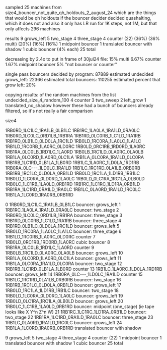 sampled 25 machines from size4_bouncer_not_quite_qh_holdouts_2_august_24
which are the things that would be qh holdouts if the bouncer decider decided quashalting, which it does not
and also it only has LR run for 1K steps, not 1M, but that only affects 296 machines

results 
9 grows_left 5 two_stage 4 three_stage 4 counter  (22)
(36%) (36% multi) (20%)      (16%)       (16%)
1 midpoint bouncer 1 translated bouncer with shadow 1 cubic bouncer
(4% each)
25 total

decreasing by 2.4x to put in frame of 30jul24 file:
15% multi
6.67% counter
1.67% midpoint bouncer
5% "not bouncer or counter"

single pass bouncers decided by program: 87889
estimated undecided grows_left: 22366
estimated total bouncers: 110255
estimated percent that grow left: 20%

copying results: of the random machines from the list undecided_size_4_random_100
4 counter 3 two_sweep 2 left_grow 1 translated_no_shadow
however these had a bunch of bouncers already filtered, so it's not really a fair comparison

size4 

1RB0RD_1LC1LC_1RA1LB_0LB1LC
1RB1RC_1LA0LA_1RA1LD_0RA0LC
1RB0RD_1LC0LC_0RD1LB_1RB1RA
1RB1RD_0LC0RB_1LC1LD_1RA1RB
1RB1RD_0LB1LC_0LD0LA_1RC1LD
1RB0LD_1RC0RA_1LA0LC_1LA1LC
1RB1LD_1RC0RB_1LA0RC_0LD0RC
1RB0LD_0RC1RB_1RD0RD_1LA0RC
1RB1RA_0LC0LB_1RD1LC_1LA0RD
1RB0LB_1RC1LD_0LA0RC_0LA0LB
1RB1LA_0LC0RD_1LA0RD_0LC1LA
1RB1LA_0LC0RA_1RA1LD_0LC0RA
1RB1RB_1LC1RD_0LB1LA_1LB0RD
1RB1LC_1LA0RC_1LD0LA_1RD1RB
1RB0RA_0LC---_1LD0LC_1RA1LD
1RB1LC_1RC1RD_0LA1LB_0RB0RB
1RB1RB_1RC1LC_0LD0LA_0RB1LD
1RB0LD_1RC1LA_1LD1RB_1RB1LC
1RB0LD_1LC0RA_0LD0RD_1LA0LC
1RB0LD_0LC1RA_1RC1LA_0LB0LD
1RB0LC_1LC1RB_1LA0LD_0RB1RD
1RB1RC_1LC1RC_1LD1RA_0RB1LD
1RB1RA_1LC1RD_0RA1LD_1RA0LC
1RB1LC_0LA0RD_1RA1LD_1RC0LC
1RB1LA_1LC0RD_1RA0RB_0RB1RD


0 1RB0RD_1LC1LC_1RA1LB_0LB1LC
bouncer: grows_left
1 1RB1RC_1LA0LA_1RA1LD_0RA0LC
bouncer: two_stage
2 1RB0RD_1LC0LC_0RD1LB_1RB1RA
bouncer: three_stage
3 1RB1RD_0LC0RB_1LC1LD_1RA1RB
bouncer: three_stage
4 1RB1RD_0LB1LC_0LD0LA_1RC1LD
bouncer: grows_left
5 1RB0LD_1RC0RA_1LA0LC_1LA1LC
bouncer: three_stage
6 1RB1LD_1RC0RB_1LA0RC_0LD0RC
counter
7 1RB0LD_0RC1RB_1RD0RD_1LA0RC
cubic bouncer
8 1RB1RA_0LC0LB_1RD1LC_1LA0RD
counter
9 1RB0LB_1RC1LD_0LA0RC_0LA0LB
bouncer: grows_left
10 1RB1LA_0LC0RD_1LA0RD_0LC1LA
bouncer: grows_left 
11 1RB1LA_0LC0RA_1RA1LD_0LC0RA
bouncer: two_stage
12 1RB1RB_1LC1RD_0LB1LA_1LB0RD
counter
13 1RB1LC_1LA0RC_1LD0LA_1RD1RB
bouncer: grows_left
14 1RB0RA_0LC---_1LD0LC_1RA1LD
counter
15 1RB1LC_1RC1RD_0LA1LB_0RB0RB
bouncer: two_stage
16 1RB1RB_1RC1LC_0LD0LA_0RB1LD
bouncer: grows_left
17 1RB0LD_1RC1LA_1LD1RB_1RB1LC
bouncer: two_stage
18 1RB0LD_1LC0RA_0LD0RD_1LA0LC
bouncer: grows_left
19 1RB0LD_0LC1RA_1RC1LA_0LB0LD
bouncer: grows_left
20 1RB0LC_1LC1RB_1LA0LD_0RB1RD
bouncer: midpoint (one_stage) (ie tape looks like X Y^n Z^n W)
21 1RB1RC_1LC1RC_1LD1RA_0RB1LD
bouncer: two_stage
22 1RB1RA_1LC1RD_0RA1LD_1RA0LC
bouncer: three_stage
23 1RB1LC_0LA0RD_1RA1LD_1RC0LC
bouncer: grows_left
24 1RB1LA_1LC0RD_1RA0RB_0RB1RD
translated bouncer with shadow

9 grows_left 5 two_stage 4 three_stage 4 counter  (22)
1 midpoint bouncer 1 translated bouncer with shadow 1 cubic bouncer
25 total
